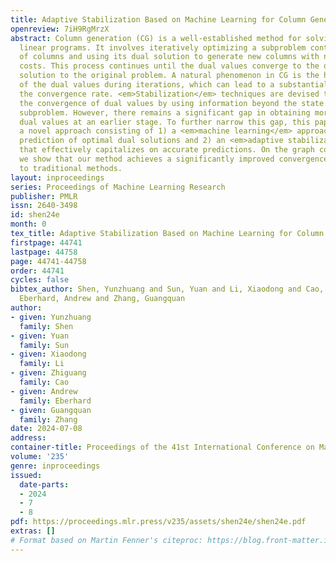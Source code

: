 ```yaml
---
title: Adaptive Stabilization Based on Machine Learning for Column Generation
openreview: 7iH9RgMrzX
abstract: Column generation (CG) is a well-established method for solving large-scale
  linear programs. It involves iteratively optimizing a subproblem containing a subset
  of columns and using its dual solution to generate new columns with negative reduced
  costs. This process continues until the dual values converge to the optimal dual
  solution to the original problem. A natural phenomenon in CG is the heavy oscillation
  of the dual values during iterations, which can lead to a substantial slowdown in
  the convergence rate. <em>Stabilization</em> techniques are devised to accelerate
  the convergence of dual values by using information beyond the state of the current
  subproblem. However, there remains a significant gap in obtaining more accurate
  dual values at an earlier stage. To further narrow this gap, this paper introduces
  a novel approach consisting of 1) a <em>machine learning</em> approach for accurate
  prediction of optimal dual solutions and 2) an <em>adaptive stabilization</em> technique
  that effectively capitalizes on accurate predictions. On the graph coloring problem,
  we show that our method achieves a significantly improved convergence rate compared
  to traditional methods.
layout: inproceedings
series: Proceedings of Machine Learning Research
publisher: PMLR
issn: 2640-3498
id: shen24e
month: 0
tex_title: Adaptive Stabilization Based on Machine Learning for Column Generation
firstpage: 44741
lastpage: 44758
page: 44741-44758
order: 44741
cycles: false
bibtex_author: Shen, Yunzhuang and Sun, Yuan and Li, Xiaodong and Cao, Zhiguang and
  Eberhard, Andrew and Zhang, Guangquan
author:
- given: Yunzhuang
  family: Shen
- given: Yuan
  family: Sun
- given: Xiaodong
  family: Li
- given: Zhiguang
  family: Cao
- given: Andrew
  family: Eberhard
- given: Guangquan
  family: Zhang
date: 2024-07-08
address:
container-title: Proceedings of the 41st International Conference on Machine Learning
volume: '235'
genre: inproceedings
issued:
  date-parts:
  - 2024
  - 7
  - 8
pdf: https://proceedings.mlr.press/v235/assets/shen24e/shen24e.pdf
extras: []
# Format based on Martin Fenner's citeproc: https://blog.front-matter.io/posts/citeproc-yaml-for-bibliographies/
---
```

